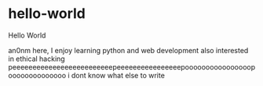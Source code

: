 # hello-world

Hello World

an0nm here, I enjoy learning python and web development also interested in ethical hacking
peeeeeeeeeeeeeeeeeeeeeeeeepeeeeeeeeeeeeeeeepoooooooooooooooopoooooooooooooo i dont know what else to write 
